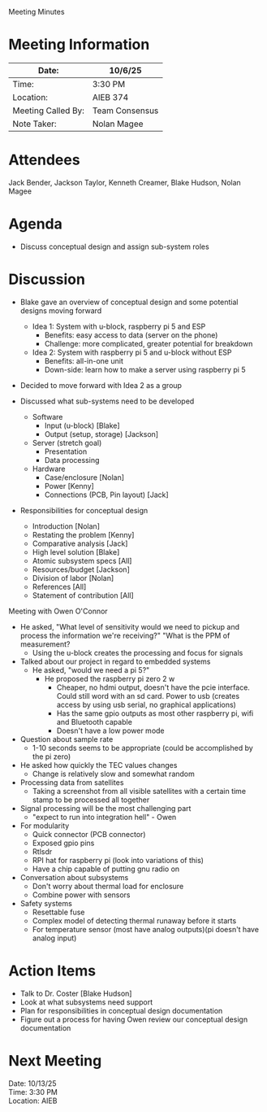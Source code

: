 Meeting Minutes

# Meeting Information

| Date: | 10/6/25 |
| --- | --- |
| Time: | 3:30 PM |
| Location: | AIEB 374 |
| Meeting Called By: | Team Consensus |
| Note Taker: | Nolan Magee |

# Attendees

Jack Bender, Jackson Taylor, Kenneth Creamer, Blake Hudson, Nolan Magee

# Agenda

- Discuss conceptual design and assign sub-system roles

# Discussion

- Blake gave an overview of conceptual design and some potential designs moving forward
  - Idea 1: System with u-block, raspberry pi 5 and ESP
    - Benefits: easy access to data (server on the phone)
    - Challenge: more complicated, greater potential for breakdown
  - Idea 2: System with raspberry pi 5 and u-block without ESP
    - Benefits: all-in-one unit
    - Down-side: learn how to make a server using raspberry pi 5
- Decided to move forward with Idea 2 as a group

- Discussed what sub-systems need to be developed
  - Software
    - Input (u-block) \[Blake\]
    - Output (setup, storage) \[Jackson\]
  - Server (stretch goal)
    - Presentation
    - Data processing
  - Hardware
    - Case/enclosure \[Nolan\]
    - Power \[Kenny\]
    - Connections (PCB, Pin layout) \[Jack\]

- Responsibilities for conceptual design
    - Introduction [Nolan]
    - Restating the problem [Kenny]
    - Comparative analysis [Jack]
    - High level solution [Blake]
    - Atomic subsystem specs [All]
    - Resources/budget [Jackson]
    - Division of labor [Nolan]
    - References [All]
    - Statement of contribution [All]
    
Meeting with Owen O'Connor

- He asked, "What level of sensitivity would we need to pickup and process the information we're receiving?" "What is the PPM of measurement?
  - Using the u-block creates the processing and focus for signals
- Talked about our project in regard to embedded systems
  - He asked, "would we need a pi 5?"
    - He proposed the raspberry pi zero 2 w
      - Cheaper, no hdmi output, doesn't have the pcie interface. Could still word with an sd card. Power to usb (creates access by using usb serial, no graphical applications)
      - Has the same gpio outputs as most other raspberry pi, wifi and Bluetooth capable
      - Doesn't have a low power mode
- Question about sample rate
  - 1-10 seconds seems to be appropriate (could be accomplished by the pi zero)
- He asked how quickly the TEC values changes
  - Change is relatively slow and somewhat random
- Processing data from satellites
  - Taking a screenshot from all visible satellites with a certain time stamp to be processed all together
- Signal processing will be the most challenging part
  - "expect to run into integration hell" - Owen
- For modularity
  - Quick connector (PCB connector)
  - Exposed gpio pins
  - Rtlsdr
  - RPI hat for raspberry pi (look into variations of this)
  - Have a chip capable of putting gnu radio on
- Conversation about subsystems
  - Don't worry about thermal load for enclosure
  - Combine power with sensors
- Safety systems
  - Resettable fuse
  - Complex model of detecting thermal runaway before it starts
  - For temperature sensor (most have analog outputs)(pi doesn't have analog input)

# Action Items

- Talk to Dr. Coster \[Blake Hudson\]
- Look at what subsystems need support
- Plan for responsibilities in conceptual design documentation
- Figure out a process for having Owen review our conceptual design documentation

# Next Meeting

Date: 10/13/25  
Time: 3:30 PM  
Location: AIEB

